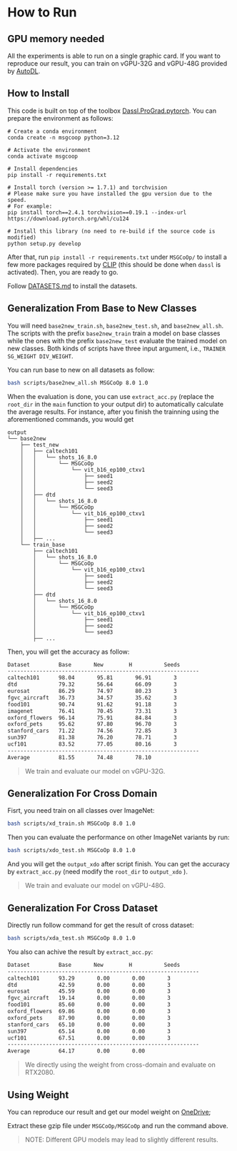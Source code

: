# How to Run

## GPU memory needed

All the experiments is able to run on a single graphic card. If you want to reproduce our result, you can train on vGPU-32G and vGPU-48G provided by [AutoDL](https://www.autodl.com/docs/gpu_perf/).


## How to Install

This code is built on top of the toolbox [Dassl.ProGrad.pytorch](https://github.com/BeierZhu/Prompt-align/tree/main/Dassl.ProGrad.pytorch). You can prepare the environment as follows:

```
# Create a conda environment
conda create -n msgcoop python=3.12

# Activate the environment
conda activate msgcoop

# Install dependencies
pip install -r requirements.txt

# Install torch (version >= 1.7.1) and torchvision
# Please make sure you have installed the gpu version due to the speed.
# For example:
pip install torch==2.4.1 torchvision==0.19.1 --index-url https://download.pytorch.org/whl/cu124

# Install this library (no need to re-build if the source code is modified)
python setup.py develop
```

After that, run `pip install -r requirements.txt` under `MSGCoOp/` to install a few more packages required by [CLIP](https://github.com/openai/CLIP) (this should be done when `dassl` is activated). Then, you are ready to go.

Follow [DATASETS.md](DATASETS.md) to install the datasets.


## Generalization From Base to New Classes

You will need `base2new_train.sh`, `base2new_test.sh`, and `base2new_all.sh`. The scripts with the prefix `base2new_train` train a model on base classes while the ones with the prefix `base2new_test` evaluate the trained model on new classes. Both kinds of scripts have three input argument, i.e., `TRAINER SG_WEIGHT DIV_WEIGHT`.

You can run base to new on all datasets as follow:

```bash
bash scripts/base2new_all.sh MSGCoOp 8.0 1.0
```

When the evaluation is done, you can use `extract_acc.py` (replace the `root_dir` in the `main` function to your output dir) to automatically calculate the average results. For instance, after you finish the trainning using the aforementioned commands, you would get

```
output
└── base2new
    ├── test_new
    │   ├── caltech101
    │   │   └── shots_16_8.0
    │   │       └── MSGCoOp
    │   │           └── vit_b16_ep100_ctxv1
    │   │               ├── seed1
    │   │               ├── seed2
    │   │               └── seed3
    │   ├── dtd
    │   │   └── shots_16_8.0
    │   │       └── MSGCoOp
    │   │           └── vit_b16_ep100_ctxv1
    │   │               ├── seed1
    │   │               ├── seed2
    │   │               └── seed3
    │   ├── ...
    └── train_base
        ├── caltech101
        │   └── shots_16_8.0
        │       └── MSGCoOp
        │           └── vit_b16_ep100_ctxv1
        │               ├── seed1
        │               ├── seed2
        │               └── seed3
        ├── dtd
        │   └── shots_16_8.0
        │       └── MSGCoOp
        │           └── vit_b16_ep100_ctxv1
        │               ├── seed1
        │               ├── seed2
        │               └── seed3
        ├── ...
```

Then, you will get the accuracy as follow:

```bash
Dataset         Base       New        H          Seeds     
------------------------------------------------------------
caltech101      98.04       95.81       96.91       3
dtd             79.32       56.64       66.09       3
eurosat         86.29       74.97       80.23       3
fgvc_aircraft   36.73       34.57       35.62       3
food101         90.74       91.62       91.18       3
imagenet        76.41       70.45       73.31       3
oxford_flowers  96.14       75.91       84.84       3
oxford_pets     95.62       97.80       96.70       3
stanford_cars   71.22       74.56       72.85       3
sun397          81.38       76.20       78.71       3
ucf101          83.52       77.05       80.16       3
------------------------------------------------------------
Average         81.55       74.48       78.10
```

> We train and evaluate our model on vGPU-32G.

## Generalization For Cross Domain

Fisrt, you need train on all classes over ImageNet:

```bash
bash scripts/xd_train.sh MSGCoOp 8.0 1.0
```

Then you can evaluate the performance on other ImageNet variants by run:

```bash
bash scripts/xdo_test.sh MSGCoOp 8.0 1.0
```

And you will get the `output_xdo` after script finish. You can get the accuracy by `extract_acc.py` (need modify the `root_dir` to `output_xdo` ).

> We train and evaluate our model on vGPU-48G.

## Generalization For Cross Dataset

Directly run follow command for get the result of cross dataset:

```bash
bash scripts/xda_test.sh MSGCoOp 8.0 1.0
```

You also can achive the result by `extract_acc.py`:

```bash
Dataset         Base       New        H          Seeds
------------------------------------------------------------
caltech101      93.29       0.00       0.00       3
dtd             42.59       0.00       0.00       3
eurosat         45.59       0.00       0.00       3
fgvc_aircraft   19.14       0.00       0.00       3
food101         85.60       0.00       0.00       3
oxford_flowers  69.86       0.00       0.00       3
oxford_pets     87.90       0.00       0.00       3
stanford_cars   65.10       0.00       0.00       3
sun397          65.14       0.00       0.00       3
ucf101          67.51       0.00       0.00       3
------------------------------------------------------------
Average         64.17       0.00       0.00
```

> We directly using the weight from cross-domain and evaluate on RTX2080.

## Using Weight

You can reproduce our result and get our model weight on [OneDrive]();

Extract these gzip file under `MSGCoOp/MSGCoOp` and run the command above.

> NOTE: Different GPU models may lead to slightly different results.


